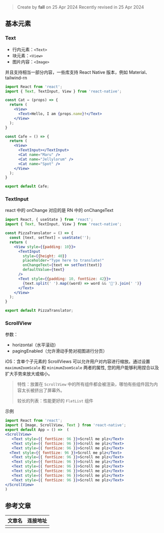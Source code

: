 > Create by **fall** on  25 Apr 2024
> Recently revised in 25 Apr 2024

## 基本元素

### Text

- 行内元素：`<Text>`
- 块元素：`<View>`
- 图片内容：`<Image>`

并且支持相当一部分内容，一些库支持 React Native 版本，例如 Material、tailwind-rn

```jsx
import React from 'react';
import { Text, TextInput, View } from 'react-native';

const Cat = (props) => {
  return (
    <View>
      <Text>Hello, I am {props.name}!</Text>
    </View>
  );
}

const Cafe = () => {
  return (
    <View>
      <TextInput></TextInput>
      <Cat name="Maru" />
      <Cat name="Jellylorum" />
      <Cat name="Spot" />
    </View>
  );
}

export default Cafe;
```

### TextInput

react 中的 onChange 对应的是 RN 中的 onChangeText

```jsx
import React, { useState } from 'react';
import { Text, TextInput, View } from 'react-native';

const PizzaTranslator = () => {
  const [text, setText] = useState('');
  return (
    <View style={{padding: 10}}>
      <TextInput
        style={{height: 40}}
        placeholder="Type here to translate!"
        onChangeText={text => setText(text)}
        defaultValue={text}
      />
      <Text style={{padding: 10, fontSize: 42}}>
        {text.split(' ').map((word) => word && '🍕').join(' ')}
      </Text>
    </View>
  );
}

export default PizzaTranslator;
```

### ScrollView

参数：

- horizontal（水平滚动）
- pagingEnabled（允许滑动手势对视图进行分页）

iOS：含单个子元素的 ScrollViews 可以允许用户对内容进行缩放。通过设置 `maximumZoomScale` 和 `minimumZoomScale` 两者的属性, 您的用户能够利用捏合以及扩大手势来放大或缩小。

> 特性：放置在 `ScrollView` 中的所有组件都会被渲染，哪怕有些组件因为内容太长被挤出了屏幕外。
>
> 较长的列表：性能更好的 `FlatList` 组件

示例

```jsx
import React from 'react';
import { Image, ScrollView, Text } from 'react-native';
export default App = () =>  (
<ScrollView>
   <Text style={{ fontSize: 96 }}>Scroll me plz</Text>
   <Text style={{ fontSize: 96 }}>Scroll me plz</Text>
   <Text style={{ fontSize: 96 }}>Scroll me plz</Text> 
  <Text style={{ fontSize: 96 }}>Scroll me plz</Text>
   <Text style={{ fontSize: 96 }}>Scroll me plz</Text>
   <Text style={{ fontSize: 96 }}>Scroll me plz</Text>
   <Text style={{ fontSize: 96 }}>Scroll me plz</Text>
   <Text style={{ fontSize: 96 }}>Scroll me plz</Text>
   <Text style={{ fontSize: 96 }}>Scroll me plz</Text>
   <Text style={{ fontSize: 96 }}>Scroll me plz</Text>
</ScrollView>
)
```



## 参考文章

| 文章名 | 连接地址 |
| ------ | -------- |
|        |          |

